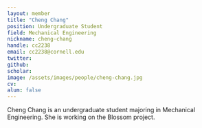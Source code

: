 ```yaml
---
layout: member
title: "Cheng Chang"
position: Undergraduate Student
field: Mechanical Engineering
nickname: cheng-chang
handle: cc2238
email: cc2238@cornell.edu
twitter: 
github: 
scholar: 
image: /assets/images/people/cheng-chang.jpg
cv: 
alum: false
---
```

Cheng Chang is an undergraduate student majoring in Mechanical Engineering. She is working on the Blossom project.
